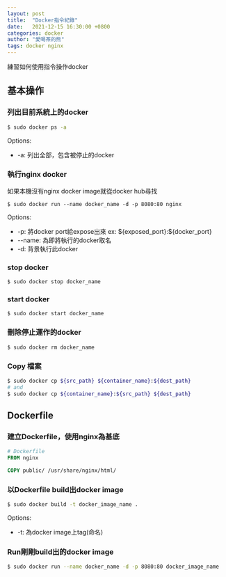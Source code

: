 ```yaml
---
layout: post
title:  "Docker指令紀錄"
date:   2021-12-15 16:30:00 +0800
categories: docker
author: "愛喝茶的熊"
tags: docker nginx
---
```

練習如何使用指令操作docker
## 基本操作

### 列出目前系統上的docker

```sh
$ sudo docker ps -a
```
Options:
  - -a: 列出全部，包含被停止的docker

### 執行nginx docker
如果本機沒有nginx docker image就從docker hub尋找

```
$ sudo docker run --name docker_name -d -p 8080:80 nginx
```

Options:
  - -p: 將docker port給expose出來 ex: \${exposed_port}:${docker_port}
  - --name: 為即將執行的docker取名
  - -d: 背景執行此docker

### stop docker

```
$ sudo docker stop docker_name
```

### start docker

```
$ sudo docker start docker_name
```

### 刪除停止運作的docker

```
$ sudo docker rm docker_name
```

### Copy 檔案
```sh
$ sudo docker cp ${src_path} ${container_name}:${dest_path}
# and
$ sudo docker cp ${container_name}:${src_path} ${dest_path}
```

## Dockerfile

### 建立Dockerfile，使用nginx為基底

```dockerfile
# Dockerfile
FROM nginx

COPY public/ /usr/share/nginx/html/
```

### 以Dockerfile build出docker image

```sh
$ sudo docker build -t docker_image_name .
```
Options:
  - -t: 為docker image上tag(命名)

### Run剛剛build出的docker image

```sh
$ sudo docker run --name docker_name -d -p 8080:80 docker_image_name
```
